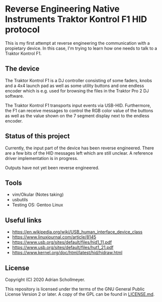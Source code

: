 # Reverse Engineering Native Instruments Traktor Kontrol F1 HID protocol

This is my first attempt at reverse engineering the communication with a propietary device.
In this case, I'm trying to learn how one needs to talk to a Traktor Kontrol F1.

## The device
The Traktor Kontrol F1 is a DJ controller consisting of some faders, knobs and
a 4x4 launch pad as well as some utility buttons and one endless encoder which
is e.g. used for browsing the files in the Traktor Pro 2 DJ software.

The Traktor Kontrol F1 transports input events via USB-HID.  Furthermore, the
F1 can receive messages to control the RGB color value of the buttons as well
as the value shown on the 7 segment display next to the endless encoder.

## Status of this project
Currently, the input part of the device has been reverse engineered.
There are a few bits of the HID messages left which are still unclear.
A reference driver implementation is in progress.

Outputs have not yet been reverse engineered.

## Tools
  * vim/Okular (Notes taking)
  * usbutils
  * Testing OS: Gentoo Linux

## Useful links
  * https://en.wikipedia.org/wiki/USB_human_interface_device_class
  * https://www.linuxjournal.com/article/8145
  * https://www.usb.org/sites/default/files/hid1_11.pdf
  * https://www.usb.org/sites/default/files/hut1_21.pdf
  * https://www.kernel.org/doc/html/latest/hid/hidraw.html

## License

Copyright (C) 2020 Adrian Schollmeyer.

This repository is licensed under the terms of the GNU General Public License Version 2 or later.
A copy of the GPL can be found in [LICENSE.md](LICENSE.md).
